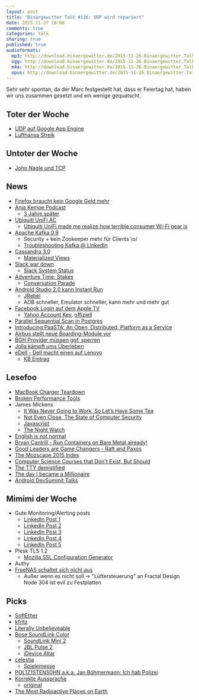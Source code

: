 ```yaml
---
layout: post
title: "Binärgewitter Talk #136: UDP wird repariert"
date: 2015-11-27 18:00
comments: true
categories: talk
sharing: true
published: true
audioformats:
  mp3: http://download.binaergewitter.de/2015-11-26.Binaergewitter.Talk.136.mp3
  ogg: http://download.binaergewitter.de/2015-11-26.Binaergewitter.Talk.136.ogg
  m4a: http://download.binaergewitter.de/2015-11-26.Binaergewitter.Talk.136.m4a
  opus: http://download.binaergewitter.de/2015-11-26.Binaergewitter.Talk.136.opus
---
```

Sehr sehr spontan, da der Marc festgestellt hat, dass er Feiertag hat, haben wir uns zusammen gesetzt und ein wenige gequatscht.

## Toter der Woche

- [UDP auf Google App Engine]( https://code.google.com/p/google-compute-engine/issues/detail?id=87 )
- [Lufthansa Streik]( http://derstandard.at/2000026373093/Flugbegleiter-sagen-Streik-bei-Lufthansa-ab )

## Untoter der Woche

- [John Nagle und TCP]( https://news.ycombinator.com/item?id=9048947 )

## News
- [Firefox braucht kein Google Geld mehr]( http://www.cnet.com/news/firefox-maker-mozilla-we-dont-need-googles-money-anymore/ )
- [Anja Kempe Podcast]( http://anjakempe.com/ )
    * [3 Jahre später]( https://twitter.com/Anja_Kempe_ARD/status/669626439034150913 )
- [Ubiquiti UniFi AC]( https://www.ubnt.com/unifi/unifi-ac/ )
    * [Ubiquiti UniFi made me realize how terrible consumer Wi-Fi gear is]( http://arstechnica.com/gadgets/2015/10/review-ubiquiti-unifi-made-me-realize-how-terrible-consumer-wi-fi-gear-is/ )
- [Apache Kafka 0.9]( http://www.confluent.io/blog/apache-kafka-0.9-is-released )
    * Security + kein Zookeeper mehr für Clients \o/
    * [Troubleshooting Kafka @ LinkedIn]( http://www.slideshare.net/jjkoshy/troubleshooting-kafkas-socket-server-from-incident-to-resolution )
- [Cassandra 3.0]( https://blogs.apache.org/foundation/entry/the_apache_software_foundation_announces82 )
    * [Materialized Views]( http://www.datastax.com/dev/blog/new-in-cassandra-3-0-materialized-views )
- [Slack war down]( https://twitter.com/JudsonCollier/status/668895594480582656 )
    * [Slack System Status]( https://status.slack.com/2015-11/ab9ab36aec423f00 )
- [Adventure Time: Stakes]( https://en.wikipedia.org/wiki/Stakes_(miniseries) )
    * [Conversation Parade]( http://www.infiniteguest.org/conversation-parade/ )
- [Android Studio 2.0 kann Instant Run]( http://android-developers.blogspot.de/2015/11/android-studio-20-preview.html )
    * [JRebel]( http://zeroturnaround.com/software/jrebel/ )
    * ADB schneller, Emulator schneller, kann mehr und mehr gut
- [Facebook Login auf dem Apple TV]( http://techcrunch.com/2015/11/26/facebook-login-comes-to-the-apple-tv/ )
    * [Yahoo Account Key]( http://www.ghacks.net/2015/10/15/yahoo-account-key-password-less-sign-in-for-yahoo-accounts/ ), [offiziell](http://yahoo.tumblr.com/post/131217400419/yahoo-account-key-signing-in-has-never-been)
- [Parallel Sequential Scan in Postgres]( http://rhaas.blogspot.com/2015/11/parallel-sequential-scan-is-committed.html )
- [Introducing PaaSTA: An Open, Distributed, Platform as a Service]( http://engineeringblog.yelp.com/2015/11/introducing-paasta-an-open-platform-as-a-service.html )
- [Airbus stellt neue Boarding-Module vor]( http://arstechnica.com/cars/2015/11/airbus-proposes-new-drop-in-airplane-cabin-modules-to-speed-up-boarding/ )
- [BGH Provider müssen ggf. sperren](http://www.heise.de/newsticker/meldung/BGH-Internet-Zugangsanbieter-koennen-zur-Sperrung-von-Websites-verpflichtet-werden-3022978.html )
- [Jolla kämpft ums Überleben]( http://www.heise.de/newsticker/meldung/Jolla-Chef-Wir-kaempfen-ums-Ueberleben-3021906.html )
- [eDell - Dell macht einen auf Lenovo](http://www.heise.de/security/meldung/Dell-Rechner-mit-Hintertuer-zur-Verschluesselung-von-Windows-Systemen-3015015.html )
    * [KB Eintrag]( https://www.kb.cert.org/vuls/id/870761 )

## Lesefoo
- [MacBook Charger Teardown]( http://www.righto.com/2015/11/macbook-charger-teardown-surprising.html )
- [Broken Performance Tools]( http://www.slideshare.net/brendangregg/qcon-2015-broken-performance-tools )
- James Mickens
    * [It Was Never Going to Work, So Let’s Have Some Tea]( https://vimeo.com/146524997 )
    * [Not Even Close, The State of Computer Security]( https://www.youtube.com/watch?v=tF24WHumvIc )
    * [Javascript]( https://www.youtube.com/watch?v=D5xh0ZIEUOE )
    * [The Night Watch]( https://www.usenix.org/system/files/1311_05-08_mickens.pdf )
- [English is not normal]( https://aeon.co/essays/why-is-english-so-weirdly-different-from-other-languages )
- [Bryan Cantrill - Run Containers on Bare Metal already!]( https://www.youtube.com/watch?v=coFIEH3vXPw )
- [Good Leaders are Game Changers - Raft and Paxos]( http://mysqlhighavailability.com/good-leaders-are-game-changers-raft-paxos/ )
- [The Mozscape 2015 Index]( https://moz.com/blog/mozscape-index-2015 )
- [Computer Science Courses that Don't Exist, But Should]( http://prog21.dadgum.com/210.html )
- [The TTY demistified]( http://www.linusakesson.net/programming/tty/index.php )
- [The day I became a Millionaire]( https://medium.com/@dhh/the-day-i-became-a-millionaire-55d7dc4d8293 )
- [Android DevSummit Talks]( https://www.youtube.com/playlist?list=PLWz5rJ2EKKc_Tt7q77qwyKRgytF1RzRx8 )

## Mimimi der Woche
- Gute Monitoring/Alerting posts
    * [LinkedIn Post 1]( https://engineering.linkedin.com/52/autometrics-self-service-metrics-collection )
    * [LinkedIn Post 2]( https://engineering.linkedin.com/25/visualizing-linkedins-site-performance )
    * [LinkedIn Post 3]( https://engineering.linkedin.com/32/eric-intern-origin-ingraphs )
    * [LinkedIn Post 4]( https://engineering.linkedin.com/metrics/scaling-collection-self-service-metrics )
    * [LinkedIn Post 5]( https://engineering.linkedin.com/day-life/crash-course-linkedins-global-site-operations )
- Plesk TLS 1.2
    * [Mozilla SSL Configuration Generator](https://mozilla.github.io/server-side-tls/ssl-config-generator/ )
- Authy
- [FreeNAS schaltet sich nicht aus]( https://bugs.freebsd.org/bugzilla/show_bug.cgi?id=167685 )
    * Außer wenn es nicht soll -> "Lüftersteuerung" an Fractal Design Node 304 ist evil zu Festplatten

## Picks
- [SoftEther]( https://www.softether.org )
- [kfritz](https://github.com/jowi24/kfritz )
- [Literally Unbelieveable]( http://literallyunbelievable.org )
- [Bose SoundLink Color]( https://www.bose.com/products/speakers/wireless_speakers/soundlink-color-bluetooth-speaker.html?mc=K3073366&gclid=CL7ig-CGr8kCFZOBfgod3TUHaw )
    * [SoundLink Mini 2]( https://www.bose.de/DE/de/home-and-personal-audio/speakers/wireless-speakers/soundlink-mini-bluetooth-speaker-II/ )
    * [JBL Pulse 2]( http://de.jbl.com/tragbare-lautsprecher/JBL+PULSE+2.html?cgid=bluetooth-portables&dwvar_JBL%20PULSE%202_color=Silver_EMEA#start=1 )
    * [iDevice Altar]( http://www.amazon.com/gp/product/B00YINKK9G?psc=1&redirect=true&ref_=oh_aui_detailpage_o05_s00 )
- [celestia]( http://www.amazon.de/gp/product/B016L348QG/ref=as_li_tl?ie=UTF8&camp=1638&creative=19454&creativeASIN=B016L348QG&linkCode=as2&tag=trektrip )
    * [Spielemesse](http://www.messe-stuttgart.de/spielemesse/ )
- [POL1Z1STENS0HN a.k.a. Jan Böhmermann: Ich hab Polizei]( https://www.youtube.com/watch?v=PNjG22Gbo6U&feature=youtu.be )
- [Korrekte Aussprache]( https://www.youtube.com/watch?v=I0SP5zVq4sk&list=PL45xb3ujEhqUexNt53jb9WT2mS-uUaUrn&index=6 )
    * [original]( https://www.youtube.com/user/PronunciationManual )
- [The Most Radioactive Places on Earth]( https://www.youtube.com/watch?v=TRL7o2kPqw0 )
